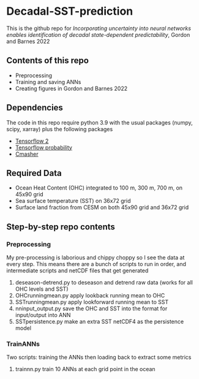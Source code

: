 # Decadal-SST-prediction
This is the github repo for _Incorporating uncertainty into neural networks enables identification of decadal state-dependent predictability_, Gordon and Barnes 2022

## Contents of this repo
* Preprocessing
* Training and saving ANNs
* Creating figures in Gordon and Barnes 2022

## Dependencies
The code in this repo require python 3.9 with the usual packages (numpy, scipy, xarray) plus the following packages
* [Tensorflow 2](https://www.tensorflow.org/install)
* [Tensorflow probability](https://www.tensorflow.org/probability/install)
* [Cmasher](https://cmasher.readthedocs.io/user/introduction.html#how-to-install)

## Required Data
* Ocean Heat Content (OHC) integrated to 100 m, 300 m, 700 m, on 45x90 grid
* Sea surface temperature (SST) on 36x72 grid
* Surface land fraction from CESM on both 45x90 grid and 36x72 grid

## Step-by-step repo contents
### Preprocessing
My pre-processing is laborious and chippy choppy so I see the data at every step. This means there are a bunch of scripts to run in order, and intermediate scripts and netCDF files that get generated
1. deseason-detrend.py to deseason and detrend raw data (works for all OHC levels and SST)
2. OHCrunningmean.py apply lookback running mean to OHC
3. SSTrunningmean.py apply lookforward running mean to SST
4. nninput_output.py save the OHC and SST into the format for input/output into ANN
5. SSTpersistence.py make an extra SST netCDF4 as the persistence model

### TrainANNs
Two scripts: training the ANNs then loading back to extract some metrics
1. trainnn.py train 10 ANNs at each grid point in the ocean
